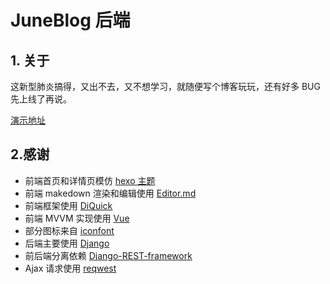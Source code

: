 # JuneBlog 后端

## 1. 关于

这新型肺炎搞得，又出不去，又不想学习，就随便写个博客玩玩，还有好多 BUG 先上线了再说。 

[演示地址](http://139.9.117.134/Blog/index.html)


## 2.感谢

* 前端首页和详情页模仿 [hexo 主题](https://github.com/litten/hexo-theme-yilia)
* 前端 makedown 渲染和编辑使用 [Editor.md](https://pandao.github.io/editor.md/)
* 前端框架使用 [DiQuick](http://www.diquick.com/?type=accordion#/home)
* 前端 MVVM 实现使用 [Vue](https://cn.vuejs.org/index.html)
* 部分图标来自 [iconfont](https://www.iconfont.cn/)
* 后端主要使用 [Django](https://www.djangoproject.com/)
* 前后端分离依赖 [Django-REST-framework](https://www.django-rest-framework.org/tutorial/1-serialization/)
* Ajax 请求使用 [reqwest](https://www.npmjs.com/package/reqwest)


